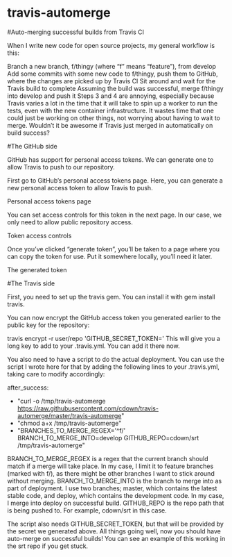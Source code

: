 # travis-automerge

#Auto-merging successful builds from Travis CI

When I write new code for open source projects, my general workflow is this:

Branch a new branch, f/thingy (where “f” means “feature”), from develop
Add some commits with some new code to f/thingy, push them to GitHub, where the changes are picked up by Travis CI
Sit around and wait for the Travis build to complete
Assuming the build was successful, merge f/thingy into develop and push it
Steps 3 and 4 are annoying, especially because Travis varies a lot in the time that it will take to spin up a worker to run the tests, even with the new container infrastructure. It wastes time that one could just be working on other things, not worrying about having to wait to merge. Wouldn’t it be awesome if Travis just merged in automatically on build success?

#The GitHub side

GitHub has support for personal access tokens. We can generate one to allow Travis to push to our repository.

First go to GitHub’s personal access tokens page. Here, you can generate a new personal access token to allow Travis to push.

Personal access tokens page

You can set access controls for this token in the next page. In our case, we only need to allow public repository access.

Token access controls

Once you’ve clicked “generate token”, you’ll be taken to a page where you can copy the token for use. Put it somewhere locally, you’ll need it later.

The generated token

#The Travis side

First, you need to set up the travis gem. You can install it with gem install travis.

You can now encrypt the GitHub access token you generated earlier to the public key for the repository:

travis encrypt -r user/repo 'GITHUB_SECRET_TOKEN=<your token>'
This will give you a long key to add to your .travis.yml. You can add it there now.

You also need to have a script to do the actual deployment. You can use the script I wrote here for that by adding the following lines to your .travis.yml, taking care to modify accordingly:

after_success:
  - "curl -o /tmp/travis-automerge https://raw.githubusercontent.com/cdown/travis-automerge/master/travis-automerge"
  - "chmod a+x /tmp/travis-automerge"
  - "BRANCHES_TO_MERGE_REGEX='^f/' BRANCH_TO_MERGE_INTO=develop GITHUB_REPO=cdown/srt /tmp/travis-automerge"

BRANCH_TO_MERGE_REGEX is a regex that the current branch should match if a merge will take place. In my case, I limit it to feature branches (marked with f/), as there might be other branches I want to stick around without merging.
BRANCH_TO_MERGE_INTO is the branch to merge into as part of deployment. I use two branches; master, which contains the latest stable code, and deploy, which contains the development code. In my case, I merge into deploy on successful build.
GITHUB_REPO is the repo path that is being pushed to. For example, cdown/srt in this case.

The script also needs GITHUB_SECRET_TOKEN, but that will be provided by the secret we generated above.
All things going well, now you should have auto-merge on successful builds! You can see an example of this working in the srt repo if you get stuck.

